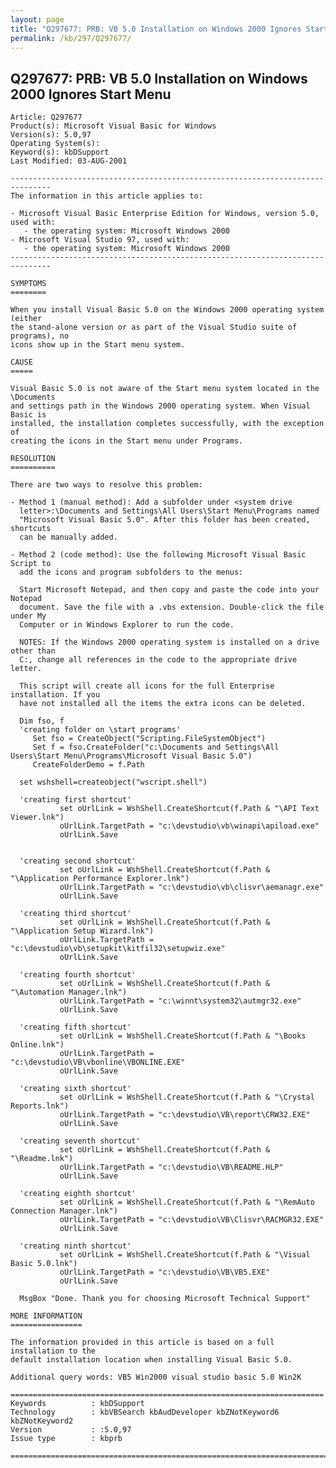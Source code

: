 ```yaml
---
layout: page
title: "Q297677: PRB: VB 5.0 Installation on Windows 2000 Ignores Start Menu"
permalink: /kb/297/Q297677/
---
```


## Q297677: PRB: VB 5.0 Installation on Windows 2000 Ignores Start Menu

	Article: Q297677
	Product(s): Microsoft Visual Basic for Windows
	Version(s): 5.0,97
	Operating System(s): 
	Keyword(s): kbDSupport
	Last Modified: 03-AUG-2001
	
	-------------------------------------------------------------------------------
	The information in this article applies to:
	
	- Microsoft Visual Basic Enterprise Edition for Windows, version 5.0, used with:
	   - the operating system: Microsoft Windows 2000 
	- Microsoft Visual Studio 97, used with:
	   - the operating system: Microsoft Windows 2000 
	-------------------------------------------------------------------------------
	
	SYMPTOMS
	========
	
	When you install Visual Basic 5.0 on the Windows 2000 operating system (either
	the stand-alone version or as part of the Visual Studio suite of programs), no
	icons show up in the Start menu system.
	
	CAUSE
	=====
	
	Visual Basic 5.0 is not aware of the Start menu system located in the \Documents
	and settings path in the Windows 2000 operating system. When Visual Basic is
	installed, the installation completes successfully, with the exception of
	creating the icons in the Start menu under Programs.
	
	RESOLUTION
	==========
	
	There are two ways to resolve this problem:
	
	- Method 1 (manual method): Add a subfolder under <system drive
	  letter>:\Documents and Settings\All Users\Start Menu\Programs named
	  "Microsoft Visual Basic 5.0". After this folder has been created, shortcuts
	  can be manually added.
	
	- Method 2 (code method): Use the following Microsoft Visual Basic Script to
	  add the icons and program subfolders to the menus:
	
	  Start Microsoft Notepad, and then copy and paste the code into your Notepad
	  document. Save the file with a .vbs extension. Double-click the file under My
	  Computer or in Windows Explorer to run the code.
	
	  NOTES: If the Windows 2000 operating system is installed on a drive other than
	  C:, change all references in the code to the appropriate drive letter.
	
	  This script will create all icons for the full Enterprise installation. If you
	  have not installed all the items the extra icons can be deleted.
	
	  Dim fso, f
	  'creating folder on \start programs'
	     Set fso = CreateObject("Scripting.FileSystemObject")
	     Set f = fso.CreateFolder("c:\Documents and Settings\All Users\Start Menu\Programs\Microsoft Visual Basic 5.0")
	     CreateFolderDemo = f.Path
	
	  set wshshell=createobject("wscript.shell")
	
	  'creating first shortcut'
	           set oUrlLink = WshShell.CreateShortcut(f.Path & "\API Text Viewer.lnk")
	           oUrlLink.TargetPath = "c:\devstudio\vb\winapi\apiload.exe"
	           oUrlLink.Save
	        
	
	  'creating second shortcut' 
	           set oUrlLink = WshShell.CreateShortcut(f.Path & "\Application Performance Explorer.lnk")
	           oUrlLink.TargetPath = "c:\devstudio\vb\clisvr\aemanagr.exe"
	           oUrlLink.Save
	
	  'creating third shortcut'
	           set oUrlLink = WshShell.CreateShortcut(f.Path & "\Application Setup Wizard.lnk")
	           oUrlLink.TargetPath = "c:\devstudio\vb\setupkit\kitfil32\setupwiz.exe"
	           oUrlLink.Save
	
	  'creating fourth shortcut'
	           set oUrlLink = WshShell.CreateShortcut(f.Path & "\Automation Manager.lnk")
	           oUrlLink.TargetPath = "c:\winnt\system32\autmgr32.exe"
	           oUrlLink.Save
	
	  'creating fifth shortcut'
	           set oUrlLink = WshShell.CreateShortcut(f.Path & "\Books Online.lnk")
	           oUrlLink.TargetPath = "c:\devstudio\VB\vbonline\VBONLINE.EXE"
	           oUrlLink.Save
	
	  'creating sixth shortcut'
	           set oUrlLink = WshShell.CreateShortcut(f.Path & "\Crystal Reports.lnk")
	           oUrlLink.TargetPath = "c:\devstudio\VB\report\CRW32.EXE"
	           oUrlLink.Save
	
	  'creating seventh shortcut'
	           set oUrlLink = WshShell.CreateShortcut(f.Path & "\Readme.lnk")
	           oUrlLink.TargetPath = "c:\devstudio\VB\README.HLP"
	           oUrlLink.Save
	
	  'creating eighth shortcut'
	           set oUrlLink = WshShell.CreateShortcut(f.Path & "\RemAuto Connection Manager.lnk")
	           oUrlLink.TargetPath = "c:\devstudio\VB\Clisvr\RACMGR32.EXE"
	           oUrlLink.Save
	
	  'creating ninth shortcut' 
	           set oUrlLink = WshShell.CreateShortcut(f.Path & "\Visual Basic 5.0.lnk")
	           oUrlLink.TargetPath = "c:\devstudio\VB\VB5.EXE"
	           oUrlLink.Save
	
	  MsgBox "Done. Thank you for choosing Microsoft Technical Support"
	
	MORE INFORMATION
	================
	
	The information provided in this article is based on a full installation to the
	default installation location when installing Visual Basic 5.0.
	
	Additional query words: VB5 Win2000 visual studio basic 5.0 Win2K
	
	======================================================================
	Keywords          : kbDSupport 
	Technology        : kbVBSearch kbAudDeveloper kbZNotKeyword6 kbZNotKeyword2
	Version           : :5.0,97
	Issue type        : kbprb
	
	=============================================================================
	
